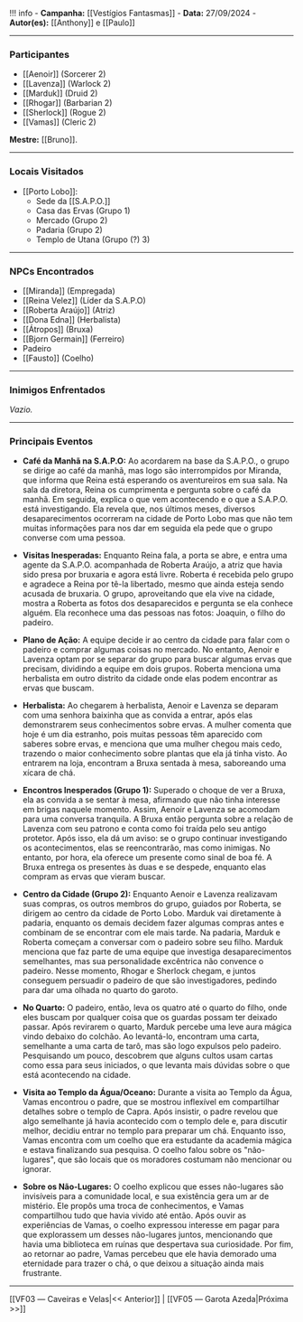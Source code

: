!!! info
	- **Campanha:** [[Vestígios Fantasmas]]
	- **Data:** 27/09/2024
	- **Autor(es):** [[Anthony]] e [[Paulo]]

---

### Participantes

- [[Aenoir]] (Sorcerer 2)
- [[Lavenza]] (Warlock 2)
- [[Marduk]] (Druid 2)
- [[Rhogar]] (Barbarian 2)
- [[Sherlock]] (Rogue 2)
- [[Vamas]] (Cleric 2)

**Mestre:** [[Bruno]].

---  

### Locais Visitados

- [[Porto Lobo]]:
	- Sede da [[S.A.P.O.]]
	- Casa das Ervas (Grupo 1)
	- Mercado (Grupo 2)
	- Padaria (Grupo 2)
	- Templo de Utana (Grupo (?) 3)

---

### NPCs Encontrados

- [[Miranda]] (Empregada)
- [[Reina Velez]] (Líder da S.A.P.O)
- [[Roberta Araújo]] (Atriz)
- [[Dona Edna]] (Herbalista)
- [[Átropos]] (Bruxa)
- [[Bjorn Germain]] (Ferreiro)
- Padeiro
- [[Fausto]] (Coelho)

---

### Inimigos Enfrentados

*Vazio.*

---

### Principais Eventos

- **Café da Manhã na S.A.P.O:** Ao acordarem na base da S.A.P.O., o grupo se dirige ao café da manhã, mas logo são interrompidos por Miranda, que informa que Reina está esperando os aventureiros em sua sala. Na sala da diretora, Reina os cumprimenta e pergunta sobre o café da manhã. Em seguida, explica o que vem acontecendo e o que a S.A.P.O. está investigando. Ela revela que, nos últimos meses, diversos desaparecimentos ocorreram na cidade de Porto Lobo mas que não tem muitas informações para nos dar em seguida ela pede que o grupo converse com uma pessoa.

- **Visitas Inesperadas:** Enquanto Reina fala, a porta se abre, e entra uma agente da S.A.P.O. acompanhada de Roberta Araújo, a atriz que havia sido presa por bruxaria e agora está livre. Roberta é recebida pelo grupo e agradece a Reina por tê-la libertado, mesmo que ainda esteja sendo acusada de bruxaria. O grupo, aproveitando que ela vive na cidade, mostra a Roberta as fotos dos desaparecidos e pergunta se ela conhece alguém. Ela reconhece uma das pessoas nas fotos: Joaquin, o filho do padeiro.

- **Plano de Ação:** A equipe decide ir ao centro da cidade para falar com o padeiro e comprar algumas coisas no mercado. No entanto, Aenoir e Lavenza optam por se separar do grupo para buscar algumas ervas que precisam, dividindo a equipe em dois grupos. Roberta menciona uma herbalista em outro distrito da cidade onde elas podem encontrar as ervas que buscam.

- **Herbalista:** Ao chegarem à herbalista, Aenoir e Lavenza se deparam com uma senhora baixinha que as convida a entrar, após elas demonstrarem seus conhecimentos sobre ervas. A mulher comenta que hoje é um dia estranho, pois muitas pessoas têm aparecido com saberes sobre ervas, e menciona que uma mulher chegou mais cedo, trazendo o maior conhecimento sobre plantas que ela já tinha visto. Ao entrarem na loja, encontram a Bruxa sentada à mesa, saboreando uma xícara de chá.

- **Encontros Inesperados (Grupo 1):** Superado o choque de ver a Bruxa, ela as convida a se sentar à mesa, afirmando que não tinha interesse em brigas naquele momento. Assim, Aenoir e Lavenza se acomodam para uma conversa tranquila. A Bruxa então pergunta sobre a relação de Lavenza com seu patrono e conta como foi traída pelo seu antigo protetor. Após isso, ela dá um aviso: se o grupo continuar investigando os acontecimentos, elas se reencontrarão, mas como inimigas. No entanto, por hora, ela oferece um presente como sinal de boa fé. A Bruxa entrega os presentes às duas e se despede, enquanto elas compram as ervas que vieram buscar.

- **Centro da Cidade (Grupo 2):** Enquanto Aenoir e Lavenza realizavam suas compras, os outros membros do grupo, guiados por Roberta, se dirigem ao centro da cidade de Porto Lobo. Marduk vai diretamente à padaria, enquanto os demais decidem fazer algumas compras antes e combinam de se encontrar com ele mais tarde. Na padaria, Marduk e Roberta começam a conversar com o padeiro sobre seu filho. Marduk menciona que faz parte de uma equipe que investiga desaparecimentos semelhantes, mas sua personalidade excêntrica não convence o padeiro. Nesse momento, Rhogar e Sherlock chegam, e juntos conseguem persuadir o padeiro de que são investigadores, pedindo para dar uma olhada no quarto do garoto.

- **No Quarto:** O padeiro, então, leva os quatro até o quarto do filho, onde eles buscam por qualquer coisa que os guardas possam ter deixado passar. Após revirarem o quarto, Marduk percebe uma leve aura mágica vindo debaixo do colchão. Ao levantá-lo, encontram uma carta, semelhante a uma carta de tarô, mas são logo expulsos pelo padeiro. Pesquisando um pouco, descobrem que alguns cultos usam cartas como essa para seus iniciados, o que levanta mais dúvidas sobre o que está acontecendo na cidade.

- **Visita ao Templo da Água/Oceano:** Durante a visita ao Templo da Água, Vamas encontrou o padre, que se mostrou inflexível em compartilhar detalhes sobre o templo de Capra. Após insistir, o padre revelou que algo semelhante já havia acontecido com o templo dele e, para discutir melhor, decidiu entrar no templo para preparar um chá. Enquanto isso, Vamas encontra com um coelho que era estudante da academia mágica e estava finalizando sua pesquisa. O coelho falou sobre os "não-lugares", que são locais que os moradores costumam não mencionar ou ignorar.

- **Sobre os Não-Lugares:** O coelho explicou que esses não-lugares são invisíveis para a comunidade local, e sua existência gera um ar de mistério. Ele propôs uma troca de conhecimentos, e Vamas compartilhou tudo que havia vivido até então. Após ouvir as experiências de Vamas, o coelho expressou interesse em pagar para que explorassem um desses não-lugares juntos, mencionando que havia uma biblioteca em ruínas que despertava sua curiosidade. Por fim, ao retornar ao padre, Vamas percebeu que ele havia demorado uma eternidade para trazer o chá, o que deixou a situação ainda mais frustrante.

---

[[VF03 ― Caveiras e Velas|<< Anterior]] | [[VF05 ― Garota Azeda|Próxima >>]]
